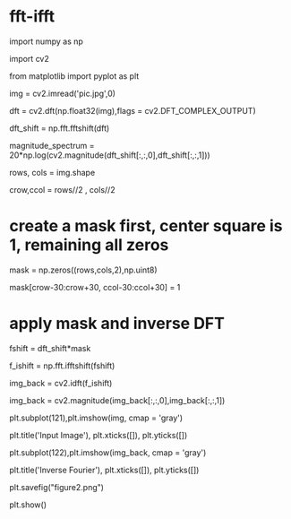 # fft-ifft
import numpy as np

import cv2

from matplotlib import pyplot as plt

img = cv2.imread('pic.jpg',0)

dft = cv2.dft(np.float32(img),flags = cv2.DFT_COMPLEX_OUTPUT)

dft_shift = np.fft.fftshift(dft)

magnitude_spectrum = 20*np.log(cv2.magnitude(dft_shift[:,:,0],dft_shift[:,:,1]))

rows, cols = img.shape

crow,ccol = rows//2 , cols//2

# create a mask first, center square is 1, remaining all zeros

mask = np.zeros((rows,cols,2),np.uint8)

mask[crow-30:crow+30, ccol-30:ccol+30] = 1

# apply mask and inverse DFT

fshift = dft_shift*mask

f_ishift = np.fft.ifftshift(fshift)

img_back = cv2.idft(f_ishift)

img_back = cv2.magnitude(img_back[:,:,0],img_back[:,:,1])

plt.subplot(121),plt.imshow(img, cmap = 'gray')

plt.title('Input Image'), plt.xticks([]), plt.yticks([])

plt.subplot(122),plt.imshow(img_back, cmap = 'gray')

plt.title('Inverse Fourier'), plt.xticks([]), plt.yticks([])

plt.savefig("figure2.png")

plt.show()
